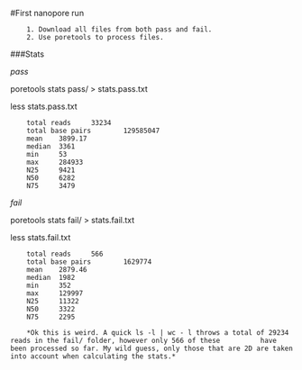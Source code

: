 #First nanopore run

        1. Download all files from both pass and fail.
        2. Use poretools to process files.

###Stats

*pass*

poretools stats pass/ > stats.pass.txt 

less stats.pass.txt


        total reads     33234
        total base pairs        129585047
        mean    3899.17
        median  3361
        min     53
        max     284933
        N25     9421
        N50     6282
        N75     3479

*fail*

poretools stats fail/ > stats.fail.txt

less stats.fail.txt

        
        total reads     566
        total base pairs        1629774
        mean    2879.46
        median  1982
        min     352
        max     129997
        N25     11322
        N50     3322
        N75     2295

        *Ok this is weird. A quick ls -l | wc - l throws a total of 29234 reads in the fail/ folder, however only 566 of these          have been processed so far. My wild guess, only those that are 2D are taken into account when calculating the stats.*
